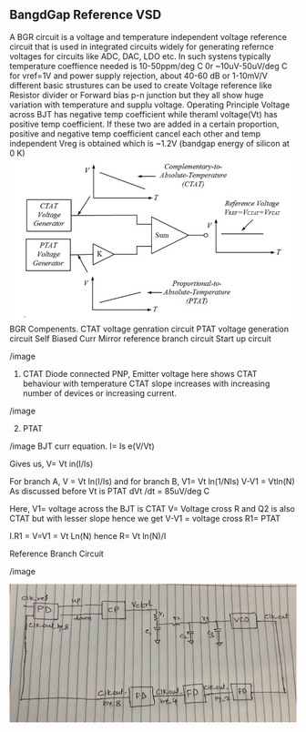 
## BangdGap Reference VSD

A BGR circuit is a voltage and temperature independent voltage reference circuit that is used in integrated circuits widely for generating refernce voltages for circuits like ADC, DAC, LDO etc.
In such systens typically temperature coeffience needed is 10-50ppm/deg C  0r ~10uV-50uV/deg C for vref=1V and power supply rejection, about 40-60 dB or 1-10mV/V
different basic strustures can be used to create Voltage reference like Resistor divider or  Forward bias p-n junction but they all show huge variation with temperature and supplu voltage.
      Operating Principle
Voltage across BJT has negative temp coefficient while theraml voltage(Vt) has positive temp coefficient. If these two are added in a certain proportion, positive and negative temp coefficient cancel each other and temp independent Vreg is obtained which is ~1.2V (bandgap energy of silicon at 0 K)
![Test](bgr+principle.JPG "hello")
BGR Compenents.
  CTAT voltage genration circuit
  PTAT voltage generation circuit
  Self Biased Curr Mirror
  reference branch circuit
  Start up circuit
  
  /image
  
  
  
  1. CTAT
  Diode connected PNP, Emitter voltage here shows CTAT behaviour with temperature
CTAT slope increases with increasing number of devices or increasing current.

/image

2. PTAT


/image
BJT curr equation.
I= Is e(V/Vt)

Gives us,
V= Vt in(I/Is)

For branch A, V = Vt ln(I/Is)  and for branch B, V1= Vt ln(1/NIs)
V-V1 = Vtln(N)
As discussed before Vt is PTAT 
dVt /dt = 85uV/deg C

Here, V1= voltage across the BJT is CTAT
V= Voltage cross R and Q2 is also CTAT but with lesser slope
hence we get V-V1 = voltage cross R1= PTAT

I.R1 = V=V1  = Vt Ln(N)
hence R= Vt ln(N)/I

Reference Branch Circuit

/image







![Test](2.JPG "hello")
